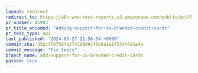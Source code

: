 ```yaml
---
layout: redirect
redirect_to: https://a8c-woo-test-reports.s3.amazonaws.com/public/pr/45903/api/index.html
pr_number: 45903
pr_title_encoded: "Adding+support+for+co-branded+credit+cards"
pr_test_type: api
last_published: "2024-03-27 21:58:54 +0000"
commit_sha: 35bc7fb758fa374369d9cf6b8a1e8f534f491e4a
commit_message: "Fix tests"
branch_name: add/support-for-co-branded-credit-cards
passed: true
---
```

